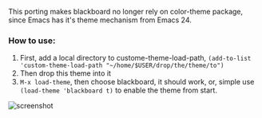 This porting makes blackboard no longer rely on color-theme package,
since Emacs has it's theme mechanism from Emacs 24.

### How to use:
1. First, add a local directory to custome-theme-load-path,
   `(add-to-list 'custom-theme-load-path "~/home/$USER/drop/the/theme/to")`
2. Then drop this theme into it
3. `M-x load-theme`, then choose blackboard, it should work, or, simple use `(load-theme 'blackboard t)` to enable the theme from start.

![screenshot](http://farm8.staticflickr.com/7404/9146526433_b3408a616d.jpg)
